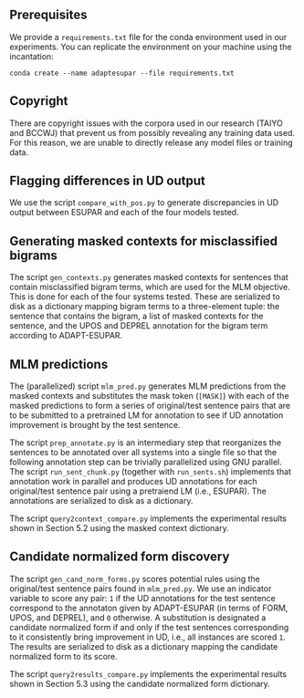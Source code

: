 
## Prerequisites

We provide a `requirements.txt` file for the conda environment used in our experiments. You can replicate the environment on your machine using the incantation:

```
conda create --name adaptesupar --file requirements.txt
```

## Copyright

There are copyright issues with the corpora used in our research (TAIYO and BCCWJ) that prevent us from possibly revealing any training data used. For this reason, we are unable to directly release any model files or training data.

## Flagging differences in UD output

We use the script `compare_with_pos.py` to generate discrepancies in UD output between ESUPAR and each of the four models tested.

## Generating masked contexts for misclassified bigrams

The script `gen_contexts.py` generates masked contexts for sentences that contain misclassified bigram terms, which are used for the MLM objective. This is done for each of the four systems tested. These are serialized to disk as a dictionary mapping bigram terms to a three-element tuple: the sentence that contains the bigram, a list of masked contexts for the sentence, and the UPOS and DEPREL annotation for the bigram term according to ADAPT-ESUPAR.

## MLM predictions

The (parallelized) script `mlm_pred.py` generates MLM predictions from the masked contexts and substitutes the mask token (`[MASK]`) with each of the masked predictions to form a series of original/test sentence pairs that are to be submitted to a pretrained LM for annotation to see if UD annotation improvement is brought by the test sentence.

The script `prep_annotate.py` is an intermediary step that reorganizes the sentences to be annotated over all systems into a single file so that the following annotation step can be trivially parallelized using GNU parallel. The script `run_sent_chunk.py` (together with `run_sents.sh`) implements that annotation work in parallel and produces UD annotations for each original/test sentence pair using a pretraiend LM (i.e., ESUPAR). The annotations are serialized to disk as a dictionary.

The script `query2context_compare.py` implements the experimental results shown in Section 5.2 using the masked context dictionary.

## Candidate normalized form discovery

The script `gen_cand_norm_forms.py` scores potential rules using the original/test sentence pairs found in `mlm_pred.py`. We use an indicator variable to score any pair: `1` if the UD annotations for the test sentence correspond to the annotaton given by ADAPT-ESUPAR (in terms of FORM, UPOS, and DEPREL), and `0` otherwise. A substitution is designated a candidate normalized form if and only if the test sentences corresponding to it consistently bring improvement in UD, i.e., all instances are scored `1`. The results are serialized to disk as a dictionary mapping the candidate normalized form to its score.

The script `query2results_compare.py` implements the experimental results shown in Section 5.3 using the candidate normalized form dictionary.

